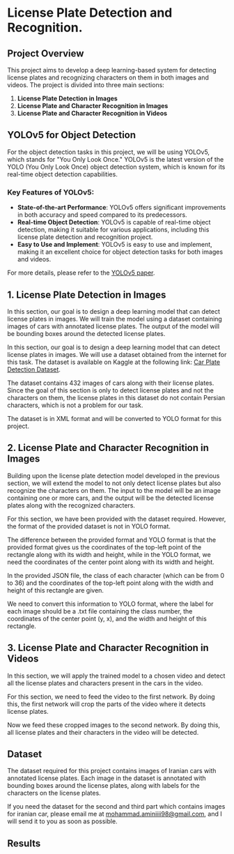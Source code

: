 # License Plate Detection and Recognition.

## Project Overview
This project aims to develop a deep learning-based system for detecting license plates and recognizing characters on them in both images and videos. The project is divided into three main sections:

1. **License Plate Detection in Images**
2. **License Plate and Character Recognition in Images**
3. **License Plate and Character Recognition in Videos**

## YOLOv5 for Object Detection
For the object detection tasks in this project, we will be using YOLOv5, which stands for "You Only Look Once." YOLOv5 is the latest version of the YOLO (You Only Look Once) object detection system, which is known for its real-time object detection capabilities.

### Key Features of YOLOv5:
- **State-of-the-art Performance**: YOLOv5 offers significant improvements in both accuracy and speed compared to its predecessors.
- **Real-time Object Detection**: YOLOv5 is capable of real-time object detection, making it suitable for various applications, including this license plate detection and recognition project.
- **Easy to Use and Implement**: YOLOv5 is easy to use and implement, making it an excellent choice for object detection tasks for both images and videos.

For more details, please refer to the [YOLOv5 paper](https://arxiv.org/pdf/1506.02640.pdf).

## 1. License Plate Detection in Images
In this section, our goal is to design a deep learning model that can detect license plates in images. We will train the model using a dataset containing images of cars with annotated license plates. The output of the model will be bounding boxes around the detected license plates.

In this section, our goal is to design a deep learning model that can detect license plates in images. We will use a dataset obtained from the internet for this task. The dataset is available on Kaggle at the following link: [Car Plate Detection Dataset](https://www.kaggle.com/datasets/andrewmvd/car-plate-detection).

The dataset contains 432 images of cars along with their license plates. Since the goal of this section is only to detect license plates and not the characters on them, the license plates in this dataset do not contain Persian characters, which is not a problem for our task.

The dataset is in XML format and will be converted to YOLO format for this project.

## 2. License Plate and Character Recognition in Images 
Building upon the license plate detection model developed in the previous section, we will extend the model to not only detect license plates but also recognize the characters on them. The input to the model will be an image containing one or more cars, and the output will be the detected license plates along with the recognized characters.

For this section, we have been provided with the dataset required. However, the format of the provided dataset is not in YOLO format. 

The difference between the provided format and YOLO format is that the provided format gives us the coordinates of the top-left point of the rectangle along with its width and height, while in the YOLO format, we need the coordinates of the center point along with its width and height.

In the provided JSON file, the class of each character (which can be from 0 to 36) and the coordinates of the top-left point along with the width and height of this rectangle are given.

We need to convert this information to YOLO format, where the label for each image should be a .txt file containing the class number, the coordinates of the center point (y, x), and the width and height of this rectangle.

## 3. License Plate and Character Recognition in Videos 
In this section, we will apply the trained model to a chosen video and detect all the license plates and characters present in the cars in the video.

For this section, we need to feed the video to the first network. By doing this, the first network will crop the parts of the video where it detects license plates.

Now we feed these cropped images to the second network. By doing this, all license plates and their characters in the video will be detected.

## Dataset
The dataset required for this project contains images of Iranian cars with annotated license plates. Each image in the dataset is annotated with bounding boxes around the license plates, along with labels for the characters on the license plates.

If you need the dataset for the second and third part which contains images for iranian car, please email me at mohammad.aminiiii98@gmail.com, and I will send it to you as soon as possible.

## Results
